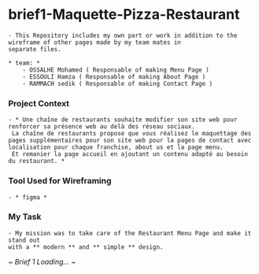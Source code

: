 # brief1-Maquette-Pizza-Restaurant
    - This Repository includes my own part or work in addition to the wireframe of other pages made by my team mates in
    separate files.

    * team: *
        - OSSALHE Mohamed ( Responsable of making Menu Page )
        - ESSOULI Hamza ( Responsable of making About Page )
        - RAMMACH sedik ( Responsable of making Contact Page )

### Project Context
    - * Une chaîne de restaurants souhaite modifier son site web pour renforcer sa présence web au delà des réseau sociaux.
     La chaîne de restaurants propose que vous réalisez le maquettage des pages supplémentaires pour son site web pour la pages de contact avec localisation pour chaque franchise, about us et la page menu. 
     Et remanier la page accueil en ajoutant un contenu adapté au besoin du restaurant. *

### Tool Used for Wireframing
    - * figma *

### My Task
    - My mission was to take care of the Restaurant Menu Page and make it stand out
    with a ** modern ** and ** simple ** design.

*~ Brief 1 Loading... ~*